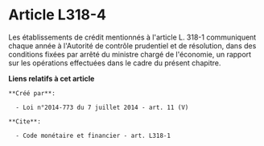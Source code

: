 # Article L318-4

Les établissements de crédit mentionnés à l'article L. 318-1 communiquent chaque année à l'Autorité de contrôle prudentiel et
de résolution, dans des conditions fixées par arrêté du ministre chargé de l'économie, un rapport sur les opérations
effectuées dans le cadre du présent chapitre.

**Liens relatifs à cet article**

	**Créé par**:

	  - Loi n°2014-773 du 7 juillet 2014 - art. 11 (V)

	**Cite**:

	  - Code monétaire et financier - art. L318-1
